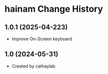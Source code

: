 hainam Change History
====================

1.0.1 (2025-04-223)
----------------
* Improve On-Screen keyboard

1.0 (2024-05-31)
----------------
* Created by cathaylab
